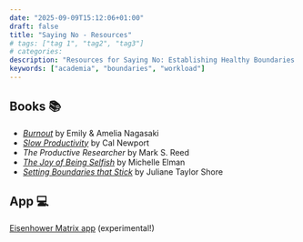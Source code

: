 ```yaml
---
date: "2025-09-09T15:12:06+01:00"
draft: false
title: "Saying No - Resources"
# tags: ["tag 1", "tag2", "tag3"]
# categories: 
description: "Resources for Saying No: Establishing Healthy Boundaries in Academia workshop"
keywords: ["academia", "boundaries", "workload"]
---
```


## Books 📚

- [_Burnout_](https://uk.bookshop.org/a/2760/9781785042096) by Emily & Amelia Nagasaki
- [_Slow Productivity_](https://uk.bookshop.org/a/2760/9780241652916) by Cal Newport
- _The Productive Researcher_ by Mark S. Reed
- [_The Joy of Being Selfish_](https://uk.bookshop.org/a/2760/9781787395978) by Michelle Elman
- [_Setting Boundaries that Stick_](https://uk.bookshop.org/a/2760/9781648481291) by Juliane Taylor Shore

## App 💻

[Eisenhower Matrix app](https://claude.ai/public/artifacts/605e2b35-5f16-469f-8f95-3717aae94e34) (experimental!)

